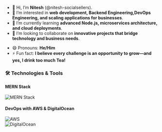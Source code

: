 - 👋 Hi, I’m **Nitesh** (@nitesh-socialsellers).  
- 👀 I’m interested in **web development, Backend Engineering,DevOps Engineering, and scaling applications for businesses**.  
- 🌱 I’m currently learning **advanced Node.js, microservices architecture, and cloud deployments**.  
- 💞️ I’m looking to collaborate on **innovative projects that bridge technology and business needs**.  
<!-- 📫 How to reach me: **[Your Email]** | **[Your LinkedIn]** | **[Your Twitter/Other Handles]**  -->
- 😄 Pronouns: **He/Him**  
- ⚡ Fun fact: **I believe every challenge is an opportunity to grow—and yes, I drink too much Tea!**  

### 🛠️ Technologies & Tools

#### MERN Stack
![MERN Stack]([https://img.icons8.com/color/480/mern.png](https://images.prismic.io/loco-blogs/79328284-f97b-489f-924c-eb3b17e34b56_image2.png?auto=compress%2Cformat&rect=0%2C0%2C1999%2C1124&w=1920&fit=max))  

#### DevOps with AWS & DigitalOcean
![AWS](https://img.icons8.com/color/480/amazon-web-services.png)  
![DigitalOcean](https://img.icons8.com/color/480/digital-ocean.png)  

<!---
nitesh-socialsellers/nitesh-socialsellers is a ✨ special ✨ repository because its `README.md` (this file) appears on your GitHub profile.
You can click the Preview link to take a look at your changes.
--->
